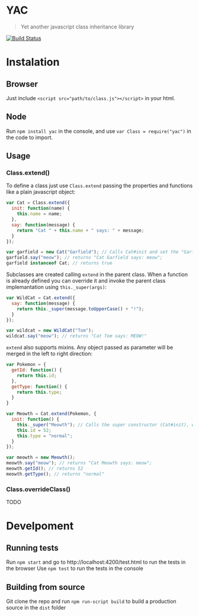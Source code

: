 # YAC

> Yet another javascript class inheritance library

[![Build Status][travis_badge]][travis]

# Instalation

## Browser

Just include `<script src="path/to/class.js"></script>` in your html.
    
## Node

Run `npm install yac` in the console, and use `var Class = require("yac")` in the code to import.

## Usage

### Class.extend()

To define a class just use `Class.extend` passing the properties and functions like a plain javascript object:

```js
var Cat = Class.extend({
  init: function(name) {
    this.name = name;
  },
  say: function(message) {
    return "Cat " + this.name + " says: " + message;
  }
});

var garfield = new Cat("Garfield"); // Calls Cat#init and set the "Garfield" as the name
garfield.say("meow"); // returns "Cat Garfield says: meow";
garfield instanceof Cat; // returns true
```

Subclasses are created calling `extend` in the parent class. When a function is already defined you can override it and invoke the parent class implemantation using `this._super(args)`:

```js
var WildCat = Cat.extend({
  say: function(message) {
    return this._super(message.toUpperCase() + "!");
  }
});

var wildcat = new WildCat("Tom");
wildcat.say("meow"); // returns "Cat Tom says: MEOW!"
```

`extend` also supports mixins. Any object passed as parameter will be merged in the left to right direction:


```js
var Pokemon = {
  getId: function() {
    return this.id;
  },
  getType: function() {
    return this.type;
  }
}

var Meowth = Cat.extend(Pokemon, {
  init: function() {
    this._super("Meowth"); // Calls the super constructor (Cat#init), which set the cat name as "Meowth"
    this.id = 52;
    this.type = "normal";
  }
});

var meowth = new Meowth();
meowth.say("meow"); // returns "Cat Meowth says: meow";
meowth.getId(); // returns 52
meowth.getType(); // returns "normal"

```

### Class.overrideClass()

TODO

# Develpoment

## Running tests

Run `npm start` and go to http://localhost:4200/test.html to run the tests in the browser
Use `npm test` to run the tests in the console

## Building from source

Git clone the repo and run `npm run-script build` to build a production source in the `dist` folder

[travis]: https://travis-ci.org/marcioj/yac
[travis_badge]: https://travis-ci.org/marcioj/yac.svg?branch=master
